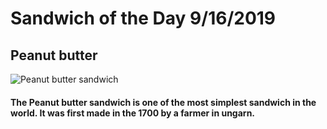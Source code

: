 # Sandwich of the Day 9/16/2019
  ## Peanut butter
  
  ![Peanut butter sandwich](https://cdn.imgbin.com/4/9/21/imgbin-peanut-butter-and-jelly-sandwich-french-toast-sandwich-sandwich-with-sauce-dTekY2TYS6DFZkBW49jaWBNHu.jpg)
  
  #### The Peanut butter sandwich is one of the most simplest sandwich in the world. It was first made in the 1700 by a farmer in ungarn.
